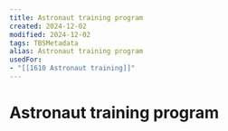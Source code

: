 ```yaml
---
title: Astronaut training program
created: 2024-12-02
modified: 2024-12-02
tags: TBSMetadata
alias: Astronaut training program
usedFor:
- "[[1610 Astronaut training]]"
---
```

# Astronaut training program
